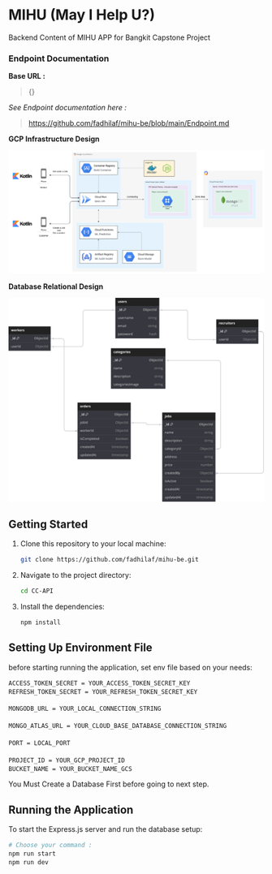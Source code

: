 # MIHU (May I Help U?)

Backend Content of MIHU APP for Bangkit Capstone Project

### Endpoint Documentation

**Base URL :**

> {}

_See Endpoint documentation here :_

> https://github.com/fadhilaf/mihu-be/blob/main/Endpoint.md

**GCP Infrastructure Design**

![image](https://github.com/MIHU-PROJECT/mihu-be/blob/main/CC-API/src/assets/MIHU_GCP_Architecture.svg)

**Database Relational Design**

![image](https://github.com/MIHU-PROJECT/mihu-be/blob/main/CC-API/src/assets/MIHU_Schema_Design.svg)

## Getting Started

1. Clone this repository to your local machine:

   ```bash
   git clone https://github.com/fadhilaf/mihu-be.git
   ```

2. Navigate to the project directory:

   ```bash
   cd CC-API
   ```

3. Install the dependencies:

   ```bash
   npm install
   ```

## Setting Up Environment File

before starting running the application, set env file based on your needs:

```bash
ACCESS_TOKEN_SECRET = YOUR_ACCESS_TOKEN_SECRET_KEY
REFRESH_TOKEN_SECRET = YOUR_REFRESH_TOKEN_SECRET_KEY

MONGODB_URL = YOUR_LOCAL_CONNECTION_STRING

MONGO_ATLAS_URL = YOUR_CLOUD_BASE_DATABASE_CONNECTION_STRING

PORT = LOCAL_PORT

PROJECT_ID = YOUR_GCP_PROJECT_ID
BUCKET_NAME = YOUR_BUCKET_NAME_GCS
```

You Must Create a Database First before going to next step.

## Running the Application

To start the Express.js server and run the database setup:

```bash
# Choose your command :
npm run start
npm run dev
```